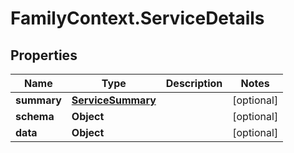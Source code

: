 # FamilyContext.ServiceDetails

## Properties
Name | Type | Description | Notes
------------ | ------------- | ------------- | -------------
**summary** | [**ServiceSummary**](ServiceSummary.md) |  | [optional] 
**schema** | **Object** |  | [optional] 
**data** | **Object** |  | [optional] 
